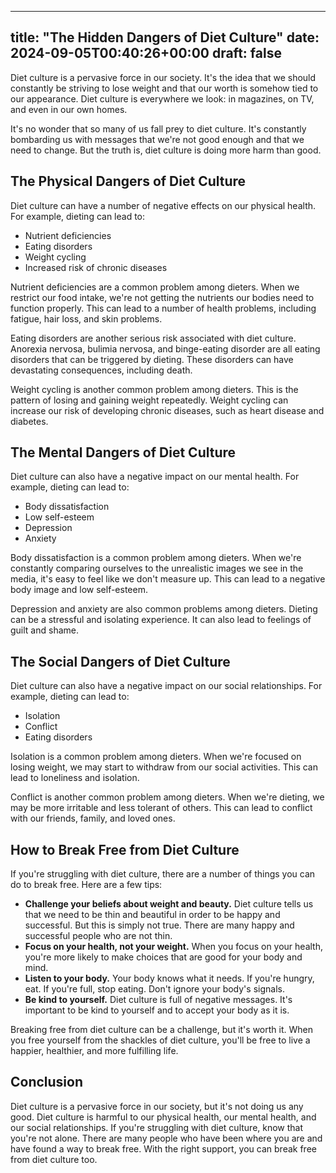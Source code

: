 
---
title: "The Hidden Dangers of Diet Culture"
date: 2024-09-05T00:40:26+00:00
draft: false
---

Diet culture is a pervasive force in our society. It's the idea that we should constantly be striving to lose weight and that our worth is somehow tied to our appearance. Diet culture is everywhere we look: in magazines, on TV, and even in our own homes.

It's no wonder that so many of us fall prey to diet culture. It's constantly bombarding us with messages that we're not good enough and that we need to change. But the truth is, diet culture is doing more harm than good.

## The Physical Dangers of Diet Culture

Diet culture can have a number of negative effects on our physical health. For example, dieting can lead to:

* Nutrient deficiencies
* Eating disorders
* Weight cycling
* Increased risk of chronic diseases

Nutrient deficiencies are a common problem among dieters. When we restrict our food intake, we're not getting the nutrients our bodies need to function properly. This can lead to a number of health problems, including fatigue, hair loss, and skin problems.

Eating disorders are another serious risk associated with diet culture. Anorexia nervosa, bulimia nervosa, and binge-eating disorder are all eating disorders that can be triggered by dieting. These disorders can have devastating consequences, including death.

Weight cycling is another common problem among dieters. This is the pattern of losing and gaining weight repeatedly. Weight cycling can increase our risk of developing chronic diseases, such as heart disease and diabetes.

## The Mental Dangers of Diet Culture

Diet culture can also have a negative impact on our mental health. For example, dieting can lead to:

* Body dissatisfaction
* Low self-esteem
* Depression
* Anxiety

Body dissatisfaction is a common problem among dieters. When we're constantly comparing ourselves to the unrealistic images we see in the media, it's easy to feel like we don't measure up. This can lead to a negative body image and low self-esteem.

Depression and anxiety are also common problems among dieters. Dieting can be a stressful and isolating experience. It can also lead to feelings of guilt and shame.

## The Social Dangers of Diet Culture

Diet culture can also have a negative impact on our social relationships. For example, dieting can lead to:

* Isolation
* Conflict
* Eating disorders

Isolation is a common problem among dieters. When we're focused on losing weight, we may start to withdraw from our social activities. This can lead to loneliness and isolation.

Conflict is another common problem among dieters. When we're dieting, we may be more irritable and less tolerant of others. This can lead to conflict with our friends, family, and loved ones.

## How to Break Free from Diet Culture

If you're struggling with diet culture, there are a number of things you can do to break free. Here are a few tips:

* **Challenge your beliefs about weight and beauty.** Diet culture tells us that we need to be thin and beautiful in order to be happy and successful. But this is simply not true. There are many happy and successful people who are not thin.
* **Focus on your health, not your weight.** When you focus on your health, you're more likely to make choices that are good for your body and mind.
* **Listen to your body.** Your body knows what it needs. If you're hungry, eat. If you're full, stop eating. Don't ignore your body's signals.
* **Be kind to yourself.** Diet culture is full of negative messages. It's important to be kind to yourself and to accept your body as it is.

Breaking free from diet culture can be a challenge, but it's worth it. When you free yourself from the shackles of diet culture, you'll be free to live a happier, healthier, and more fulfilling life.

## Conclusion

Diet culture is a pervasive force in our society, but it's not doing us any good. Diet culture is harmful to our physical health, our mental health, and our social relationships. If you're struggling with diet culture, know that you're not alone. There are many people who have been where you are and have found a way to break free. With the right support, you can break free from diet culture too.